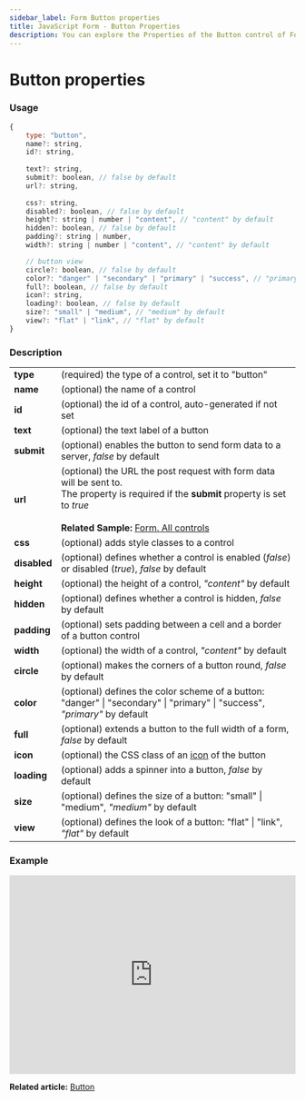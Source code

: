 ```yaml
---
sidebar_label: Form Button properties
title: JavaScript Form - Button Properties 
description: You can explore the Properties of the Button control of Form in the documentation of the DHTMLX JavaScript UI library. Browse developer guides and API reference, try out code examples and live demos, and download a free 30-day evaluation version of DHTMLX Suite.
---
```


# Button properties

### Usage

~~~js
{
    type: "button",
    name?: string,
    id?: string,
    
    text?: string,
    submit?: boolean, // false by default
    url?: string,
    
    css?: string,
    disabled?: boolean, // false by default
    height?: string | number | "content", // "content" by default
    hidden?: boolean, // false by default
    padding?: string | number,
    width?: string | number | "content", // "content" by default

    // button view
    circle?: boolean, // false by default
    color?: "danger" | "secondary" | "primary" | "success", // "primary" by default
    full?: boolean, // false by default
    icon?: string,
    loading?: boolean, // false by default
    size?: "small" | "medium", // "medium" by default
    view?: "flat" | "link", // "flat" by default
}
~~~

### Description

<table>
    <tbody>
        <tr>
            <td><b>type</b></td>
            <td>(required) the type of a control, set it to "button" </td>
        </tr>
        <tr>
            <td><b>name</b></td>
            <td>(optional) the name of a control </td>
        </tr>
        <tr>
            <td><b>id</b></td>
            <td>(optional) the id of a control, auto-generated if not set </td>
        </tr>
        <tr>
            <td><b>text</b></td>
            <td>(optional) the text label of a button </td>
        </tr>
        <tr>
            <td><b>submit</b></td>
            <td>(optional) enables the button to send form data to a server, <i>false</i> by default </td>
        </tr>
        <tr>
            <td><b>url</b></td>
            <td>(optional) the URL the post request with form data will be sent to. <br>The property is required if the <b>submit</b> property is set to <i>true</i><br/><br><b>Related Sample: </b><a href="https://snippet.dhtmlx.com/ikyyekxq" target="_blank">Form. All controls</a></td>
        </tr>
        <tr>
            <td><b>css</b></td>
            <td>(optional) adds style classes to a control</td>
        </tr>
        <tr>
            <td><b>disabled</b></td>
            <td>(optional) defines whether a control is enabled (<i>false</i>) or disabled (<i>true</i>), <i>false</i> by default</td>
        </tr>
        <tr>
            <td><b>height</b></td>
            <td>(optional) the height of a control, <i>"content"</i> by default </td>
        </tr>
        <tr>
            <td><b>hidden</b></td>
            <td>(optional) defines whether a control is hidden, <i>false</i> by default</td>
        </tr>
        <tr>
            <td><b>padding</b></td>
            <td>(optional) sets padding between a cell and a border of a button control</td>
        </tr>
        <tr>
            <td><b>width</b></td>
            <td>(optional) the width of a control, <i>"content"</i> by default </td>
        </tr>
        <tr>
            <td><b>circle</b></td>
            <td>(optional) makes the corners of a button round, <i>false</i> by default</td>
        </tr>
        <tr>
            <td><b>color</b></td>
            <td>(optional) defines the color scheme of a button: "danger" | "secondary" | "primary" | "success", <i>"primary"</i> by default</td>
        </tr>
        <tr>
            <td><b>full</b></td>
            <td>(optional) extends a button to the full width of a form, <i>false</i> by default</td>
        </tr>
        <tr>
            <td><b>icon</b></td>
            <td>(optional) the CSS class of an <a href="../../../../helpers/icon">icon</a> of the button</td>
        </tr>
        <tr>
            <td><b>loading</b></td>
            <td>(optional) adds a spinner into a button, <i>false</i> by default</td>
        </tr>
        <tr>
            <td><b>size</b></td>
            <td>(optional) defines the size of a button: "small" | "medium", <i>"medium"</i> by default</td>
        </tr>
        <tr>
            <td><b>view</b></td>
            <td>(optional) defines the look of a button: "flat" | "link", <i>"flat"</i> by default</td>
        </tr>
    </tbody>
</table>

### Example

<iframe src="https://snippet.dhtmlx.com/qgxzwyfa?mode=js" frameborder="0" class="snippet_iframe" width="100%" height="350"></iframe>

**Related article:** [Button](form/button.md)
